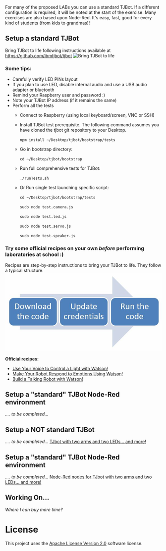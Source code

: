 For many of the proposed LABs you can use a standard TJBot. If a different configuration is required, it will be noted at the start of the exercise.
Many exercises are also based upon Node-Red. It's easy, fast, good for every kind of students (from kids to grandmas)!

## Setup a standard TJBot
Bring TJBot to life following instructions available at https://github.com/ibmtjbot/tjbot
![Bring TJBot to life](https://github.com/ibmtjbot/tjbot/raw/master/images/tjbot.jpg)

### Some tips:

* Carefully verify LED PINs layout
* If you plan to use LED, disable internal audio and use a USB audio adapter or bluetooth
* Remind your Raspberry user and password :)
* Note your TJBot IP address (if it remains the same)
* Perform all the tests
  * Connect to Raspberry (using local keyboard/screen, VNC or SSH)
  * Install TJBot test prerequisite. The following command assumes you have cloned the tjbot git repository to your Desktop.

    `npm install ~/Desktop/tjbot/bootstrap/tests`

  * Go in bootstrap directory:

    `cd ~/Desktop/tjbot/bootstrap`

  * Run full comprehensive tests for TJBot:

    `./runTests.sh`

  * Or Run single test launching specific script:

    `cd ~/Desktop/tjbot/bootstrap/tests`
    
    `sudo node test.camera.js`
    
    `sudo node test.led.js`
    
    `sudo node test.servo.js`
    
    `sudo node test.speaker.js`

### Try some official recipes on your own *before* performing laboratories at school :)

Recipes are step-by-step instructions to bring your TJBot to life. They follow a typical structure:
![recipe structure](https://github.com/fmanclossi/TJBot-playbook/blob/master/setup/Images/TJBot%20Lab%20-%20Recipe%20structure.jpg)

**Official recipes:**
* [Use Your Voice to Control a Light with Watson!](http://www.instructables.com/id/Use-Your-Voice-to-Control-a-Light-With-Watson/)
* [Make Your Robot Respond to Emotions Using Watson!](http://www.instructables.com/id/Make-Your-Robot-Respond-to-Emotions-Using-Watson/)
* [Build a Talking Robot with Watson!](http://www.instructables.com/id/Make-Your-Robot-Respond-to-Emotions-Using-Watson/)

## Setup a "standard" TJBot Node-Red environment
*.... to be completed...*

## Setup a NOT standard TJBot
*.... to be completed...*
[TJbot with two arms and two LEDs... and more!](https://github.com/fmanclossi/tjbotTwoArmsTwoLEDs)

## Setup a "standard" TJBot Node-Red environment
*.... to be completed...*
[Node-Red nodes for TJbot with two arms and two LEDs... and more!](https://github.com/fmanclossi/node-red-contrib-tjbotTwoArmsTwoLeds)

## Working On... 
*Where I can buy more time?*

# License  
This project uses the [Apache License Version 2.0](https://github.com/fmanclossi/TJBot-playbook/blob/master/LICENSE) software license.  

